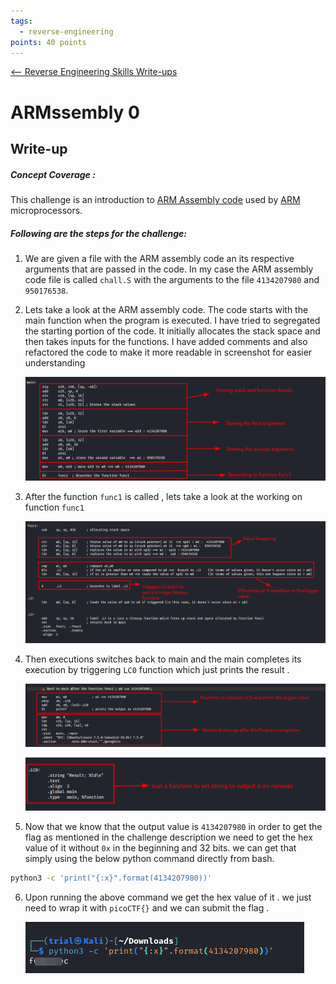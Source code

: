 ```yaml
---
tags:
  - reverse-engineering
points: 40 points
---
```


[<-- Reverse Engineering Skills Write-ups](../writeup-list.md)

# ARMssembly 0

## Write-up
##### Concept Coverage :
This challenge is an introduction to [ARM Assembly code](https://developer.arm.com/documentation/dui0068/b/ARM-Instruction-Reference) used by [ARM](https://en.wikipedia.org/wiki/ARM_architecture_family) microprocessors.

##### Following are the steps for the challenge: 
1. We are given a file with the ARM assembly code an its respective arguments that are passed in the code. In my case the ARM assembly code file is called `chall.S` with the arguments to the file `4134207980` and `950176538`.
   
2. Lets take a look at the ARM assembly code. The code starts with the main function when the program is executed. I have tried to segregated the starting portion of the code. It initially allocates the stack space and then takes inputs for the functions. I have added comments and also refactored the code to make it more readable in screenshot for easier understanding
    
    ![main-first](./assets//main-first.png)
    
3. After the function `func1` is called , lets take a look at the working on function `func1` 
    
    ![func1](./assets//func1.png)
    
4. Then executions switches back to main and the main completes its execution by triggering `LC0` function which just prints the result . 
    
    ![main-second](./assets//main-second.png)
    
    ![print](./assets//print.png)
    
5. Now that we know that the output value is `4134207980` in order to get the flag as mentioned in the challenge description we need to get the hex value of it without `0x` in the beginning and 32 bits. we can get that simply using the below python command directly from bash.
```bash
python3 -c 'print("{:x}".format(4134207980))'
```

6. Upon running the above command we get the hex value of it . we just need to wrap it with `picoCTF{}` and we can submit the flag .
    
    ![flag](./assets//flag.png)
   